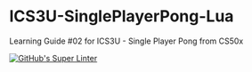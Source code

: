 # ICS3U-SinglePlayerPong-Lua
Learning Guide #02 for ICS3U - Single Player Pong from CS50x

[![GitHub's Super Linter](https://github.com/Aidan-Lalonde-Novales/ICS3U-SinglePlayerPong-Lua/workflows/GitHub's%20Super%20Linter/badge.svg)](https://github.com/Aidan-Lalonde-Novales/ICS3U-SinglePlayerPong-Lua/actions)
